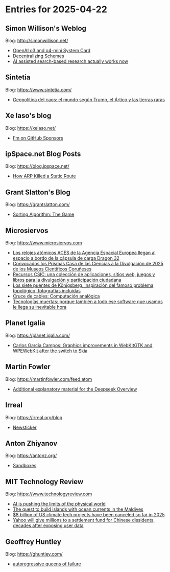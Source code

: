 # Entries for 2025-04-22
## Simon Willison's Weblog 
Blog: http://simonwillison.net/ 

- [OpenAI o3 and o4-mini System Card](https://simonwillison.net/2025/Apr/21/openai-o3-and-o4-mini-system-card/#atom-everything)
- [Decentralizing Schemes](https://simonwillison.net/2025/Apr/21/decentralizing-schemes/#atom-everything)
- [AI assisted search-based research actually works now](https://simonwillison.net/2025/Apr/21/ai-assisted-search/#atom-everything)
## Sintetia 
Blog: https://www.sintetia.com/ 

- [Geopolítica del caos: el mundo según Trump, el Ártico y las tierras raras](https://www.sintetia.com/la-geopolitica-del-caos-trump-artico/)
## Xe Iaso's blog 
Blog: https://xeiaso.net/ 

- [I'm on GitHub Sponsors](https://xeiaso.net/notes/2025/github-sponsors/)
## ipSpace.net Blog Posts 
Blog: https://blog.ipspace.net/ 

- [How ARP Killed a Static Route](https://blog.ipspace.net/2025/04/static-routes-arp/?utm_source=atom_feed)
## Grant Slatton's Blog 
Blog: https://grantslatton.com/ 

- [Sorting Algorithm: The Game](https://grantslatton.com/sorting-algorithm-the-game)
## Microsiervos 
Blog: https://www.microsiervos.com 

- [Los relojes atómicos ACES de la Agencia Espacial Europea llegan al espacio a bordo de la cápsula de carga Dragon 32](https://www.microsiervos.com/archivo/ciencia/relojes-atomicos-aces-agencia-espacial-europea-lanzados-capsula-carga-dragon-32.html)
- [Convocados los Prismas Casa de las Ciencias a la Divulgación de 2025 de los Museos Científicos Coruñeses](https://www.microsiervos.com/archivo/ciencia/convocados-prismas-2024-casa-ciencias-museos-cientificos.html)
- [Recursos CSIC: una colección de aplicaciones, sitios web, juegos y libros para la divulgación y participación ciudadana](https://www.microsiervos.com/archivo/ciencia/recursos-csic-coleccion-aplicaciones-web-juegos-libros-divulgacion-participacion-ciudadana.html)
- [Los siete puentes de Königsberg, inspiración del famoso problema topológico, fotografías incluidas](https://www.microsiervos.com/archivo/matematicas/siete-puentes-konigsberg-problema-topologico-fotografias.html)
- [Cruce de cables: Computación analógica](https://www.microsiervos.com/archivo/general/cruce-cables-computacion-analogica.html)
- [Tecnologías muertas: porque también a todo ese software que usamos le llega su inevitable hora](https://www.microsiervos.com/archivo/ordenadores/tecnologias-muertas-software-inevitable-hora.html)
## Planet Igalia 
Blog: https://planet.igalia.com/ 

- [Carlos García Campos: Graphics improvements in WebKitGTK and WPEWebKit after the switch to Skia](https://blogs.igalia.com/carlosgc/2025/04/21/graphics-improvements-in-webkitgtk-and-wpewebkit-after-the-switch-to-skia/)
## Martin Fowler 
Blog: https://martinfowler.com/feed.atom 

- [Additional explanatory material for the Deepseek Overview](https://martinfowler.com/articles/deepseek-papers.html)
## Irreal 
Blog: https://irreal.org/blog 

- [Newsticker](https://irreal.org/blog/?p=12932)
## Anton Zhiyanov 
Blog: https://antonz.org/ 

- [Sandboxes](https://antonz.org/sandboxes/)
## MIT Technology Review 
Blog: https://www.technologyreview.com 

- [AI is pushing the limits of the physical world](https://www.technologyreview.com/2025/04/21/1114764/ai-artificial-intelligence-architecture-building/)
- [The quest to build islands with ocean currents in the Maldives](https://www.technologyreview.com/2025/04/21/1114759/maldives-erosion-climate-dredging/)
- [$8 billion of US climate tech projects have been canceled so far in 2025](https://www.technologyreview.com/2025/04/21/1115511/canceled-climate-tech-projects/)
- [Yahoo will give millions to a settlement fund for Chinese dissidents, decades after exposing user data](https://www.technologyreview.com/2025/04/21/1115518/yahoo-will-give-millions-to-a-settlement-fund-for-chinese-dissidents-decades-after-exposing-user-data/)
## Geoffrey Huntley 
Blog: https://ghuntley.com/ 

- [autoregressive queens of failure](https://ghuntley.com/gutter/)
